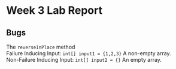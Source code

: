 # Week 3 Lab Report
## Bugs
The ```reverseInPlace``` method <br>
Failure Inducing Input: ```int[] input1 = {1,2,3}``` A non-empty array. <br>
Non-Failure Inducing Input: ```int[] input2 = {}``` An empty array.
